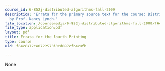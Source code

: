 ```yaml
---
course_id: 6-852j-distributed-algorithms-fall-2009
description: 'Errata for the primary source text for the course: Distributed Algorithms
  by Prof. Nancy Lynch.'
file_location: /coursemedia/6-852j-distributed-algorithms-fall-2009/f6ec6a72ce0722573b3cd087cfbecafb_MIT6_852JF09_errata.pdf
file_type: application/pdf
layout: pdf
title: Errata for the Fourth Printing
type: course
uid: f6ec6a72ce0722573b3cd087cfbecafb

---
```

None